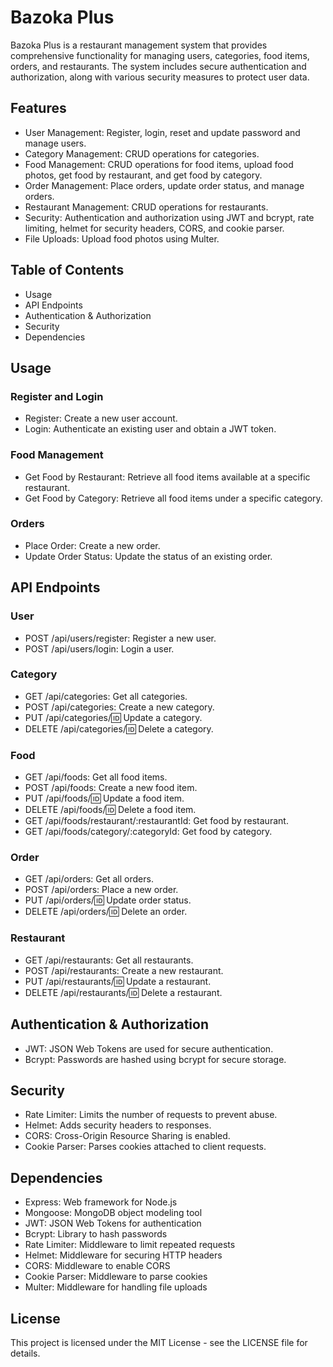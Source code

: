 # Bazoka Plus
Bazoka Plus is a restaurant management system that provides comprehensive functionality for managing users, categories, food items, orders, and restaurants. The system includes secure authentication and authorization, along with various security measures to protect user data.

## Features
- User Management: Register, login, reset and update password and manage users.
- Category Management: CRUD operations for categories.
- Food Management: CRUD operations for food items, upload food photos, get food by restaurant, and get food by category.
- Order Management: Place orders, update order status, and manage orders.
- Restaurant Management: CRUD operations for restaurants.
- Security: Authentication and authorization using JWT and bcrypt, rate limiting, helmet for security headers, CORS, and cookie parser.
- File Uploads: Upload food photos using Multer.

## Table of Contents
- Usage
- API Endpoints
- Authentication & Authorization
- Security
- Dependencies

## Usage
### Register and Login
- Register: Create a new user account.
- Login: Authenticate an existing user and obtain a JWT token.
### Food Management
- Get Food by Restaurant: Retrieve all food items available at a specific restaurant.
- Get Food by Category: Retrieve all food items under a specific category.
### Orders
- Place Order: Create a new order.
- Update Order Status: Update the status of an existing order.

## API Endpoints

### User
- POST /api/users/register: Register a new user.
- POST /api/users/login: Login a user.
### Category
- GET /api/categories: Get all categories.
- POST /api/categories: Create a new category.
- PUT /api/categories/:id: Update a category.
- DELETE /api/categories/:id: Delete a category.
### Food
- GET /api/foods: Get all food items.
- POST /api/foods: Create a new food item.
- PUT /api/foods/:id: Update a food item.
- DELETE /api/foods/:id: Delete a food item.
- GET /api/foods/restaurant/:restaurantId: Get food by restaurant.
- GET /api/foods/category/:categoryId: Get food by category.
### Order
- GET /api/orders: Get all orders.
- POST /api/orders: Place a new order.
- PUT /api/orders/:id: Update order status.
- DELETE /api/orders/:id: Delete an order.
### Restaurant
- GET /api/restaurants: Get all restaurants.
- POST /api/restaurants: Create a new restaurant.
- PUT /api/restaurants/:id: Update a restaurant.
- DELETE /api/restaurants/:id: Delete a restaurant.

## Authentication & Authorization
- JWT: JSON Web Tokens are used for secure authentication.
- Bcrypt: Passwords are hashed using bcrypt for secure storage.

## Security
- Rate Limiter: Limits the number of requests to prevent abuse.
- Helmet: Adds security headers to responses.
- CORS: Cross-Origin Resource Sharing is enabled.
- Cookie Parser: Parses cookies attached to client requests.

## Dependencies
- Express: Web framework for Node.js
- Mongoose: MongoDB object modeling tool
- JWT: JSON Web Tokens for authentication
- Bcrypt: Library to hash passwords
- Rate Limiter: Middleware to limit repeated requests
- Helmet: Middleware for securing HTTP headers
- CORS: Middleware to enable CORS
- Cookie Parser: Middleware to parse cookies
- Multer: Middleware for handling file uploads

## License
This project is licensed under the MIT License - see the LICENSE file for details.
